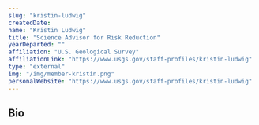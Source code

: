 ```yaml
---
slug: "kristin-ludwig"
createdDate:
name: "Kristin Ludwig"
title: "Science Advisor for Risk Reduction"
yearDeparted: ""
affiliation: "U.S. Geological Survey"
affiliationLink: "https://www.usgs.gov/staff-profiles/kristin-ludwig"
type: "external"
img: "/img/member-kristin.png"
personalWebsite: "https://www.usgs.gov/staff-profiles/kristin-ludwig"
---
```

## Bio

